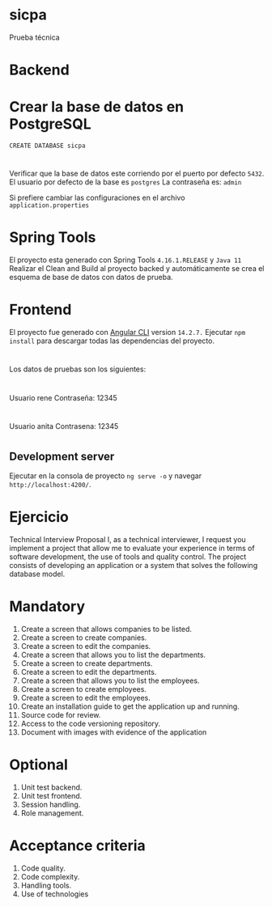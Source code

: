 # sicpa
Prueba técnica

# Backend
# Crear la base de datos en PostgreSQL
`CREATE DATABASE sicpa`
#
Verificar que la base de datos este corriendo por el puerto por defecto `5432`.
El usuario por defecto de la base es `postgres`
La contraseña es: `admin`

Si prefiere cambiar las configuraciones en el archivo `application.properties `

# Spring Tools
El proyecto esta generado con Spring Tools `4.16.1.RELEASE` y `Java 11`
Realizar el  Clean and Build al proyecto backed y automáticamente se crea el esquema de base de datos con datos de prueba.

# Frontend
El proyecto fue generado con  [Angular CLI](https://github.com/angular/angular-cli) version `14.2.7.`
Ejecutar `npm install` para descargar todas las dependencias del proyecto.
#
Los datos de pruebas son los siguientes:
#
Usuario rene
Contraseña: 12345
#

Usuario anita
Contrasena: 12345
#
## Development server
Ejecutar en la consola de proyecto `ng serve -o` y navegar `http://localhost:4200/`.

# Ejercicio
Technical Interview Proposal
I, as a technical interviewer, I request you implement a project that allow me to evaluate your experience in terms of software development, the use of tools and quality control.
The project consists of developing an application or a system that solves the following database model.

# Mandatory
1. Create a screen that allows companies to be listed.
2. Create a screen to create companies.
3. Create a screen to edit the companies.
4. Create a screen that allows you to list the departments.
5. Create a screen to create departments.
6. Create a screen to edit the departments.
7. Create a screen that allows you to list the employees.
8. Create a screen to create employees.
9. Create a screen to edit the employees.
10. Create an installation guide to get the application up and running.
11. Source code for review.
12. Access to the code versioning repository.
13. Document with images with evidence of the application

# Optional
1. Unit test backend.
2. Unit test frontend.
3. Session handling.
4. Role management.

# Acceptance criteria
1. Code quality.
2. Code complexity.
3. Handling tools.
4. Use of technologies
